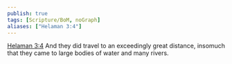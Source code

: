 ```yaml
---
publish: true
tags: [Scripture/BoM, noGraph]
aliases: ["Helaman 3:4"]
---
```

[Helaman 3:4](https://churchofjesuschrist.org/study/scriptures/bofm/hel/3?lang=eng&id=p4#p4) And they did travel to an exceedingly great distance, insomuch that they came to large bodies of water and many rivers.
